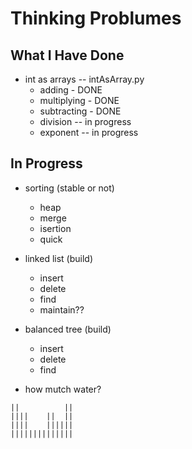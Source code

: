 # Thinking Problumes

## What I Have Done
- int as arrays -- intAsArray.py
    - adding        - DONE
    - multiplying   - DONE
    - subtracting   - DONE
    - division -- in progress
    - exponent -- in progress

## In Progress
- sorting (stable or not)
    - heap
    - merge
    - isertion
    - quick

 - linked list (build)
    - insert
    - delete
    - find
    - maintain??

 - balanced tree (build)
    - insert
    - delete
    - find

- how mutch water?
```
||          ||
||||    ||  ||
||||    ||||||
||||||||||||||
```
